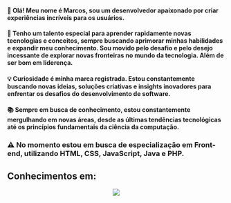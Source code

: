 #### 👋 Olá! Meu nome é Marcos, sou um desenvolvedor apaixonado por criar experiências incríveis para os usuários. 
#### 🚀 Tenho um talento especial para aprender rapidamente novas tecnologias e conceitos, sempre buscando aprimorar minhas habilidades e expandir meu conhecimento. Sou movido pelo desafio e pelo desejo incessante de explorar novas fronteiras no mundo da tecnologia. Além de ser bom em liderença.
#### 💡 Curiosidade é minha marca registrada. Estou constantemente buscando novas ideias, soluções criativas e insights inovadores para enfrentar os desafios do desenvolvimento de software.
####  📚 Sempre em busca de conhecimento, estou constantemente mergulhando em novas áreas, desde as últimas tendências tecnológicas até os princípios fundamentais da ciência da computação.

### ⚠️ No momento estou em busca de especialização em Front-end, utilizando HTML, CSS, JavaScript, Java e PHP.

## Conhecimentos em:

<p align="center">
  <a href="https://skillicons.dev">
    <img src="https://skillicons.dev/icons?i=git,c,bootstrap,css,eclipse,figma,html,java,js,linux,mysql,py,pycharm,vscode," />
  </a>
</p>


